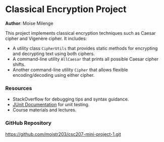 # Classical Encryption Project

**Author**: Moise Milenge

This project implements classical encryption techniques such as Caesar cipher and Vigenère cipher. It includes:
- A utility class `CipherUtils` that provides static methods for encrypting and decrypting text using both ciphers.
- A command-line utility `AllCaesar` that prints all possible Caesar cipher shifts.
- Another command-line utility `Cipher` that allows flexible encoding/decoding using either cipher.

### Resources
- StackOverflow for debugging tips and syntax guidance.
- [JUnit Documentation](https://junit.org/junit5/) for unit testing.
- Course materials and lectures.

### GitHub Repository
https://github.com/moistr203/csc207-mini-project-1.git
